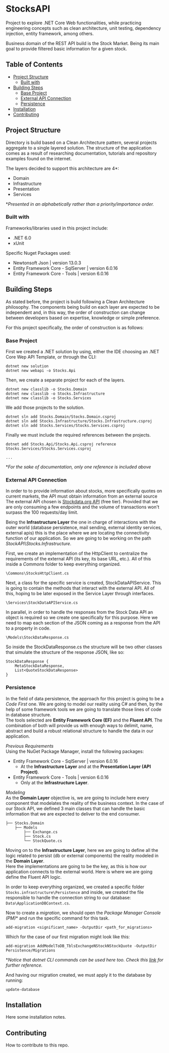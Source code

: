 # StocksAPI
Project to explore .NET Core Web functionalities, while practicing engineering concepts such as clean architecture, unit testing, dependency injection, entity framework, among others. 

Business domain of the REST API build is the Stock Market. Being its main goal to provide filtered basic information for a given stock.

## Table of Contents
- [Project Structure](#project-structure)
    - [Built with](#built-with)
- [Building Steps](#building-steps)
    - [Base Project](#base-project)
    - [External API Connection](#external-api-connection)
    - [Persistence](#persistence)
- [Installation](#installation)
- [Contributing](#contributing)

## Project Structure
Directory is build based on a Clean Architecture pattern, several projects aggregate to a single layered solution. The structure of the application comes as a result of researching documentation, tutorials and repository examples found on the internet.

The layers decided to support this architecture are 4*:
- Domain
- Infrastructure
- Presentation
- Services

**Presented in an alphabetically rather than a priority/importance order.*

### Built with
Frameworks/libraries used in this project include:
- .NET 6.0
- xUnit  

Specific Nuget Packages used:
- Newtonsoft Json | version 13.0.3
- Entity Framework Core - SqlServer | version 6.0.16
- Entity Framework Core - Tools | version 6.0.16

## Building Steps
As stated before, the project is build following a Clean Architecture philosophy. The components being build on each layer are expected to be independent and, in this way, the order of construction can change between developers based on expertise, knowledge or simple preference.

For this project specifically, the order of construction is as follows:

### **Base Project**
First we created a .NET solution by using, either the IDE choosing an .NET Core Wep API Template, or through the CLI:
```
dotnet new solution
dotnet new webapi -o Stocks.Api
```
Then, we create a separate project for each of the layers.
```
dotnet new classlib -o Stocks.Domain
dotnet new classlib -o Stocks.Infrastructure
dotnet new classlib -o Stocks.Services
```
We add those projects to the solution.
```
dotnet sln add Stocks.Domain/Stocks.Domain.csproj
dotnet sln add Stocks.Infrastructure/Stocks.Infrastructure.csproj
dotnet sln add Stocks.Services/Stocks.Services.csproj
```
Finally we must include the required references between the projects.  
```
dotnet add Stocks.Api/Stocks.Api.csproj reference Stocks.Services/Stocks.Services.csproj

...
```
**For the sake of documentation, only one reference is included above*

### **External API Connection**
In order to to provide information about stocks, more specifically quotes on current markets, the API must obtain information from an external source The external API chosen is [Stockdata.org API](https://www.stockdata.org/documentation) (free tier). Provided that we are only consuming a few endpoints and the volume of transactions won't surpass the 100 requests/day limit.

Being the **Infrastructure Layer** the one in charge of interactions with the outer world (database persistence, mail sending, external identity services, external apis) this is the place where we are locating the connectivity function of our application. So we are going to be working on the path *StockAPI\Stocks.Infrastructure*. 

First, we create an implementation of the HttpClient to centralize the requirements of the external API (its key, its base URL, etc.). All of this inside a *Commons* folder to keep everything organized.
```
\Commons\StocksHttpClient.cs
```
Next, a class for the specific service is created, StockDataAPIService. This is going to contain the methods that interact with the external API. All of this, hoping to be later exposed in the Service Layer through interfaces.
```
\Services\StockDataAPIService.cs
```
In parallel, in order to handle the responses from the Stock Data API an object is required so we create one specifically for this purpose. Here we need to map each section of the JSON coming as a response from the API to a property in code.
```
\Models\StockDataResponse.cs
```

So inside the StockDataResponse.cs the structure will be two other classes that simulate the structure of the response JSON, like so:
```
StockDataResponse {
    MetaStockDataResponse, 
    List<QuoteStockDataResponse>
}
```

### **Persistence**
In the field of data persistence, the approach for this project is going to be a *Code First* one. We are going to model our reality using C# and then, by the help of some framework tools we are going to translate those lines of code in database structure.  
The tools selected are **Entity Framework Core (EF)** and the **Fluent API**. The combination of both will provide us with enough ways to delimit, name, abstract and build a robust relational structure to handle the data in our application.

*Previous Requirements*  
Using the NuGet Package Manager, install the following packages:
- Entity Framework Core - SqlServer | version 6.0.16
    - At the **Infrastructure Layer** and at the **Presentation Layer (API Project)**.
- Entity Framework Core - Tools | version 6.0.16  
    - Only at the **Infrastructure Layer**.

*Modeling*  
As the  **Domain Layer** objective is, we are going to include here every component that modelates the reality of the business context. In the case of our Stock API, we defined 3 main classes that can handle the basic information that we are expected to deliver to the end consumer.
```
├── Stocks.Domain
    ├── Models
        ├── Exchange.cs                      
        ├── Stock.cs
        └── StockQuote.cs
```
Moving on to the **Infrastructure Layer**, here we are going to define all the logic related to persist (db or external components) the reality modeled in the **Domain Layer**.  
Here the implementations are going to be the key, as this is how our application connects to the external world. Here is where we are going define the Fluent API logic.

In order to keep everything organized, we created a specific folder `Stocks.infrastructure\Persistence` and inside, we created the file responsible to handle the connection string to our database: `Data\ApplicationDBContext.cs`.

Now to create a *migration*, we should open the *Package Manager Console (PM)** and run the specific command for this task.
```
add-migration <significant_name> -OutputDir <path_for_migrations>
```
Which for the case of our first migration might look like this:
```
add-migration AddModelToDB_TblsExchangeNStockNStockQuote -OutputDir Persistence/Migrations
```
**Notice that dotnet CLI commands can be used here too. Check this [link](https://learn.microsoft.com/en-us/ef/core/cli/) for further reference.* 

And having our migration created, we must apply it to the database by running:
```
update-database
```
## Installation
Here some installation notes.

## Contributing
How to contribute to this repo.
